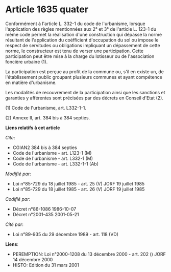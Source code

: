 # Article 1635 quater

Conformément à l'article L. 332-1 du code de l'urbanisme, lorsque l'application des règles mentionnées aux 2° et 3° de
l'article L. 123-1 du même code permet la réalisation d'une construction qui dépasse la norme résultant de l'application du
coéfficient d'occupation du sol ou impose le respect de servitudes ou obligations impliquant un dépassement de cette norme,
le constructeur est tenu de verser une participation. Cette participation peut être mise à la charge du lotisseur ou de
l'association foncière urbaine (1).

La participation est perçue au profit de la commune ou, s'il en existe un, de l'établissement public groupant plusieurs
communes et ayant compétence en matière d'urbanisme.

Les modalités de recouvrement de la participation ainsi que les sanctions et garanties y afférentes sont précisées par des
décrets en Conseil d'Etat (2).

(1) Code de l'urbanisme, art. L332-1-1.

(2) Annexe II, art. 384 bis à 384 septies.

**Liens relatifs à cet article**

_Cite_:

  - CGIAN2 384 bis à 384 septies
  - Code de l'urbanisme - art. L123-1 (M)
  - Code de l'urbanisme - art. L332-1 (M)
  - Code de l'urbanisme - art. L332-1-1 (Ab)

_Modifié par_:

  - Loi n°85-729 du 18 juillet 1985 - art. 25 (V) JORF 19 juillet 1985
  - Loi n°85-729 du 18 juillet 1985 - art. 26 (V) JORF 19 juillet 1985

_Codifié par_:

  - Décret n°86-1086 1986-10-07
  - Décret n°2001-435 2001-05-21

_Cité par_:

  - Loi n°89-935 du 29 décembre 1989 - art. 118 (VD)

**Liens**:

  - PEREMPTION: Loi n°2000-1208 du 13 décembre 2000 - art. 202 () JORF 14 décembre 2000
  - HISTO: Edition du 31 mars 2001
